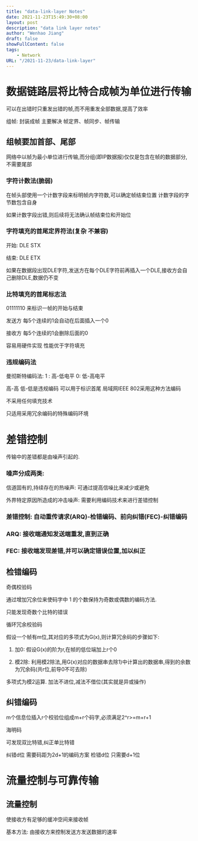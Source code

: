```yaml
---
title: "data-link-layer Notes"
date: 2021-11-23T15:49:30+08:00
layout: post
description: "data link layer notes"
author: "Wenhao Jiang"
draft: false
showFullContent: false
tags:
    - Network
URL: "/2021-11-23/data-link-layer"
---
```


# 数据链路层将比特合成帧为单位进行传输

可以在出错时只重发出错的帧,而不用重发全部数据,提高了效率

组帧: 封装成帧 主要解决 帧定界、帧同步、帧传输

## 组帧要加首部、尾部

网络中以帧为最小单位进行传输,而分组(即IP数据报)仅仅是包含在帧的数据部分,不需要尾部

### 字符计数法(脆弱)

在帧头部使用一个计数字段来标明帧内字符数,可以确定帧结束位置 计数字段的字节数包含自身

如果计数字段出错,则后续将无法确认帧结束位和开始位

### 字符填充的首尾定界符法(复杂 不兼容)

开始: DLE STX

结束: DLE ETX

如果在数据段出现DLE字符,发送方在每个DLE字符前再插入一个DLE,接收方会自己删除DLE,数据仍不变

### 比特填充的首尾标志法

01111110 来标识一帧的开始与结束

发送方 每5个连续的1会自动在后面插入一个0

接收方 每5个连续的1会删除后面的0

容易用硬件实现 性能优于字符填充

### 违规编码法

曼彻斯特编码法: 1 : 高-低电平 0: 低-高电平 

高-高 低-低是违规编码 可以用于标识首尾 局域网IEEE 802采用这种方法编码

不采用任何填充技术

只适用采用冗余编码的特殊编码环境

# 差错控制

传输中的差错都是由噪声引起的.

### 噪声分成两类:

信道固有的,持续存在的热噪声: 可通过提高信噪比来减少或避免

外界特定原因所造成的冲击噪声: 需要利用编码技术来进行差错控制

### 差错控制: 自动重传请求(ARQ)-检错编码、前向纠错(FEC)-纠错编码

### ARQ: 接收端通知发送端重发,直到正确

### FEC: 接收端发现差错,并可以确定错误位置,加以纠正

## 检错编码

奇偶校验码

通过增加冗余位来使码字中 1 的个数保持为奇数或偶数的编码方法.

只能发现奇数个比特的错误

循环冗余校验码

假设一个帧有m位,其对应的多项式为G(x),则计算冗余码的步骤如下:

1) 加0: 假设G(x)的阶为r,在帧的低位端加上r个0

2) 模2除: 利用模2除法,用G(x)对应的数据串去除1)中计算出的数据串,得到的余数为冗余码(共r位,前导0不可去除)

多项式为模2运算. 加法不进位,减法不借位(其实就是异或操作) 

## 纠错编码

m个信息位插入r个校验位组成m+r个码字,必须满足2^r>=m+r+1

海明码

可发现双比特错,纠正单比特错

纠错d位 需要码距为2d+1的编码方案 检错d位 只需要d+1位

# 流量控制与可靠传输

## 流量控制

使接收方有足够的缓冲空间来接收帧

基本方法: 由接收方来控制发送方发送数据的速率



















